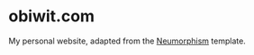 # obiwit.com
My personal website, adapted from the [Neumorphism](https://github.com/longpdo/neumorphism) template.